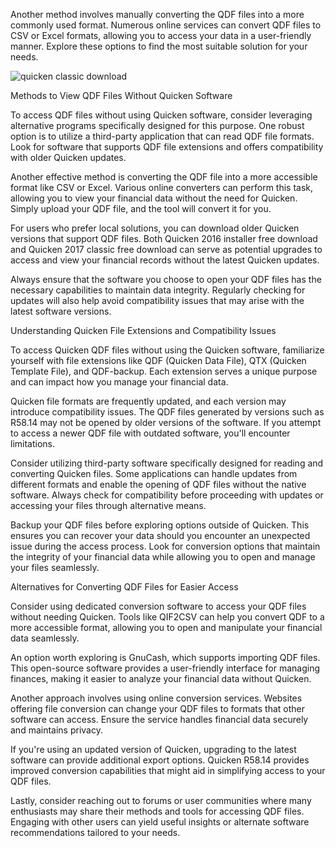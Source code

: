 Another method involves manually converting the QDF files into a more commonly used format. Numerous online services can convert QDF files to CSV or Excel formats, allowing you to access your data in a user-friendly manner. Explore these options to find the most suitable solution for your needs.


![quicken classic download](https://i.postimg.cc/ryQHLcXS/tradingview-screenshot-02.png)


Methods to View QDF Files Without Quicken Software


To access QDF files without using Quicken software, consider leveraging alternative programs specifically designed for this purpose. One robust option is to utilize a third-party application that can read QDF file formats. Look for software that supports QDF file extensions and offers compatibility with older Quicken updates.


Another effective method is converting the QDF file into a more accessible format like CSV or Excel. Various online converters can perform this task, allowing you to view your financial data without the need for Quicken. Simply upload your QDF file, and the tool will convert it for you.


For users who prefer local solutions, you can download older Quicken versions that support QDF files. Both Quicken 2016 installer free download and Quicken 2017 classic free download can serve as potential upgrades to access and view your financial records without the latest Quicken updates.


Always ensure that the software you choose to open your QDF files has the necessary capabilities to maintain data integrity. Regularly checking for updates will also help avoid compatibility issues that may arise with the latest software versions.


Understanding Quicken File Extensions and Compatibility Issues


To access Quicken QDF files without using the Quicken software, familiarize yourself with file extensions like QDF (Quicken Data File), QTX (Quicken Template File), and QDF-backup. Each extension serves a unique purpose and can impact how you manage your financial data.


Quicken file formats are frequently updated, and each version may introduce compatibility issues. The QDF files generated by versions such as R58.14 may not be opened by older versions of the software. If you attempt to access a newer QDF file with outdated software, you'll encounter limitations.


Consider utilizing third-party software specifically designed for reading and converting Quicken files. Some applications can handle updates from different formats and enable the opening of QDF files without the native software. Always check for compatibility before proceeding with updates or accessing your files through alternative means.


Backup your QDF files before exploring options outside of Quicken. This ensures you can recover your data should you encounter an unexpected issue during the access process. Look for conversion options that maintain the integrity of your financial data while allowing you to open and manage your files seamlessly.


Alternatives for Converting QDF Files for Easier Access


Consider using dedicated conversion software to access your QDF files without needing Quicken. Tools like QIF2CSV can help you convert QDF to a more accessible format, allowing you to open and manipulate your financial data seamlessly.


An option worth exploring is GnuCash, which supports importing QDF files. This open-source software provides a user-friendly interface for managing finances, making it easier to analyze your financial data without Quicken.


Another approach involves using online conversion services. Websites offering file conversion can change your QDF files to formats that other software can access. Ensure the service handles financial data securely and maintains privacy.


If you're using an updated version of Quicken, upgrading to the latest software can provide additional export options. Quicken R58.14 provides improved conversion capabilities that might aid in simplifying access to your QDF files.


Lastly, consider reaching out to forums or user communities where many enthusiasts may share their methods and tools for accessing QDF files. Engaging with other users can yield useful insights or alternate software recommendations tailored to your needs.
